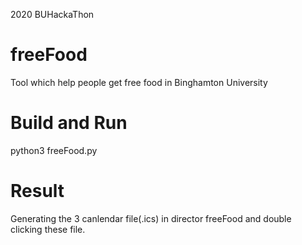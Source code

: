 2020 BUHackaThon
# freeFood
Tool which help people get free food in Binghamton University

# Build and Run

python3 freeFood.py

# Result

Generating the 3 canlendar file(.ics) in director freeFood and double clicking these file.
